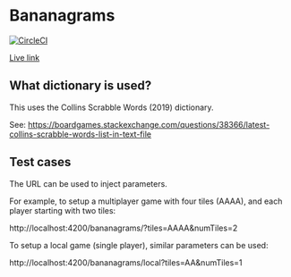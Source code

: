 # Bananagrams

[![CircleCI](https://circleci.com/gh/domsleee/bananagrams/tree/main.svg?style=shield)](https://circleci.com/gh/domsleee/bananagrams/tree/main)

[Live link](https://domsleee.github.io/bananagrams/)

## What dictionary is used?

This uses the Collins Scrabble Words (2019) dictionary.

See: https://boardgames.stackexchange.com/questions/38366/latest-collins-scrabble-words-list-in-text-file

## Test cases

The URL can be used to inject parameters.

For example, to setup a multiplayer game with four tiles (AAAA), and each player starting with two tiles:

http://localhost:4200/bananagrams/?tiles=AAAA&numTiles=2

To setup a local game (single player), similar parameters can be used:

http://localhost:4200/bananagrams/local?tiles=AA&numTiles=1

